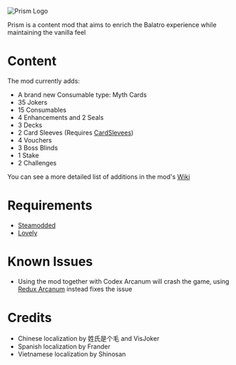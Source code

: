 ![Prism Logo](https://github.com/user-attachments/assets/11ab82a9-2720-4476-bd74-4ee80071d285)

Prism is a content mod that aims to enrich the Balatro experience while maintaining the vanilla feel

# Content

The mod currently adds:
- A brand new Consumable type: Myth Cards
- 35 Jokers
- 15 Consumables
- 4 Enhancements and 2 Seals
- 3 Decks
- 2 Card Sleeves (Requires [CardSlevees](https://github.com/larswijn/CardSleeves))
- 4 Vouchers
- 3 Boss Blinds
- 1 Stake
- 2 Challenges

You can see a more detailed list of additions in the mod's [Wiki](https://balatromods.miraheze.org/wiki/Prism)

# Requirements
- [Steamodded](https://github.com/Steamopollys/Steamodded)
- [Lovely](https://github.com/ethangreen-dev/lovely-injector)

# Known Issues
- Using the mod together with Codex Arcanum will crash the game, using [Redux Arcanum](https://github.com/jumbocarrot0/Redux-Arcanum) instead fixes the issue

# Credits
- Chinese localization by 姓氏是个毛 and VisJoker
- Spanish localization by Frander
- Vietnamese localization by Shinosan
